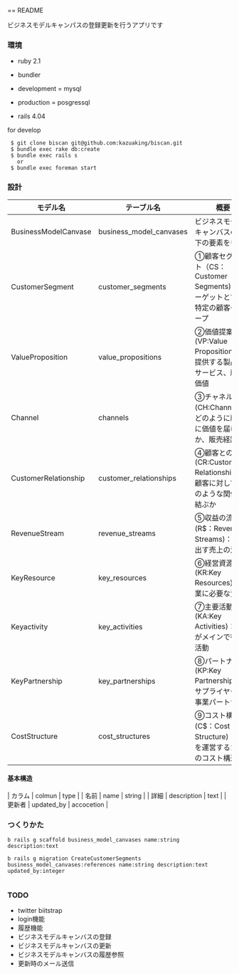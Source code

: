== README

ビジネスモデルキャンパスの登録更新を行うアプリです


### 環境

* ruby  2.1
* bundler
* development = mysql
* production = posgressql

* rails 4.04


for develop

```shell
 $ git clone biscan git@github.com:kazuaking/biscan.git
 $ bundle exec rake db:create
 $ bundle exec rails s
   or
 $ bundle exec foreman start
```

### 設計

| モデル名 | テーブル名 |  概要 |
| --- | --- | --- |
| BusinessModelCanvase | business_model_canvases | ビジネスモデルキャンバスの以下の要素をもつ |
| CustomerSegment | customer_segments | ①顧客セグメント（CS：Customer Segments)：ターゲットとする特定の顧客グループ |
| ValueProposition | value_propositions | ②価値提案(VP:Value Propositions)：提供する製品やサービス、顧客価値 |
| Channel | channels | ③チャネル(CH:Channels)：どのように顧客に価値を届けるか、販売経路 |
| CustomerRelationship | customer_relationships | ④顧客との関係(CR:Customer Relationships)：顧客に対してどのような関係を結ぶか |
| RevenueStream | revenue_streams | ⑤収益の流れ(R$：Revenue Streams)：生み出す売上の流れ |
| KeyResource | key_resources | ⑥経営資源(KR:Key Resources)：事業に必要な資産 |
| Keyactivity | key_activities | ⑦主要活動(KA:Key Activities)：企業がメインで行う活動 |
| KeyPartnership | key_partnerships | ⑧パートナー(KP:Key Partnerships)：サプライヤーと事業パートナー |
| CostStructure | cost_structures | ⑨コスト構造(C$：Cost Structure)：事業を運営するためのコスト構造 |


#### 基本構造

| カラム | colmun      | type      |
| 名前   | name        |  string   |
| 詳細   | description | text      |
| 更新者  | updated_by | accocetion |


### つくりかた

```
b rails g scaffold business_model_canvases name:string description:text

b rails g migration CreateCustomerSegments business_model_canvases:references name:string description:text updated_by:integer


```

### TODO

* twitter biitstrap
* login機能
* 履歴機能
* ビジネスモデルキャンバスの登録
* ビジネスモデルキャンバスの更新
* ビジネスモデルキャンバスの履歴参照
* 更新時のメール送信








